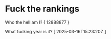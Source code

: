 # Fuck the rankings

Who the hell am I?
{ 12888877 }

What fucking year is it?
[ 2025-03-16T15:23:20Z ]
